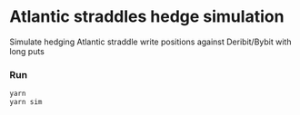 # Atlantic straddles hedge simulation

Simulate hedging Atlantic straddle write positions against Deribit/Bybit with long puts

### Run

```bash
yarn
yarn sim
```
